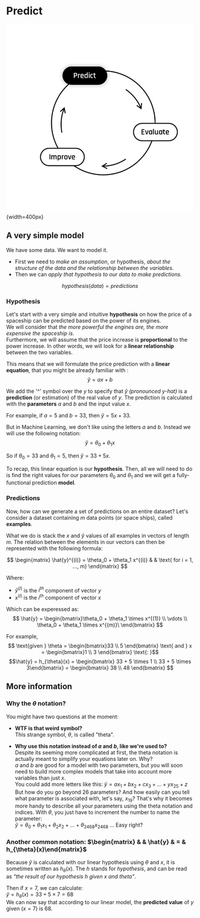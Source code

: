 # Predict 

![cycle_predict](../assets/Predict.png){width=400px}

## A very simple model

We have some data.   We want to model it.  
* First we need to *make an assumption*, or hypothesis, *about the structure of the data and the relationship between the variables*.  
* Then we can *apply that hypothesis to our data to make predictions*. 

$$
    hypothesis(data) = predictions
$$

### Hypothesis
Let's start with a very simple and intuitive **hypothesis** on how the price of a spaceship can be predicted based on the power of its engines.  
We will consider that *the more powerful the engines are, the more expensive the spaceship is*.  
Furthermore, we will assume that the price increase is **proportional** to the power increase. In other words, we will look for a **linear relationship** between the two variables.

This means that we will formulate the price prediction with a **linear equation**, that you might be already familiar with :  
$$
\hat{y} = ax + b
$$

We add the '^' symbol over the $y$ to specify that $\hat{y}$ *(pronounced y-hat)* is a **prediction** (or estimation) of the real value of $y$. The prediction is calculated with the **parameters** $a$ and $b$ and the input value $x$.  

For example, if $a = 5$ and $b = 33$, then $\hat{y} = 5x + 33$.  

But in Machine Learning, we don't like using the letters $a$ and $b$. Instead we will use the following notation: 
$$\hat{y} = \theta_0 + \theta_1 x$$  

So if $\theta_0 = 33$ and $\theta_1 = 5$, then $\hat{y} = 33+ 5x$.    

To recap, this linear equation is our **hypothesis**. Then, all we will need to do is find the right values for our parameters $\theta_0$ and $\theta_1$ and we will get a fully-functional prediction **model**. 

### Predictions
Now, how can we generate a set of predictions on an entire dataset? Let's consider a dataset containing $m$ data points (or space ships), called **examples**.  

What we do is stack the $x$ and $\hat{y}$ values of all examples in vectors of length $m$. The relation between the elements in our vectors can then be represented with the following formula:  

$$
\begin{matrix}
\hat{y}^{(i)} = \theta_0 + \theta_1 x^{(i)} & & \text{ for i = 1, ..., m}
\end{matrix}
$$  

Where:
- $\hat{y}^{(i)}$ is the $i^{th}$ component of vector $y$
- $x^{(i)}$ is the $i^{th}$ component of vector $x$   

Which can be experessed as:  
$$
\hat{y} = \begin{bmatrix}\theta_0 + \theta_1 \times x^{(1)} \\ \vdots \\  \theta_0 + \theta_1 \times x^{(m)}\ \end{bmatrix}
$$  

For example,
$$
\text{given } \theta = \begin{bmatrix}33 \\ 5 \end{bmatrix} \text{ and } x = \begin{bmatrix}1 \\ 3 \end{bmatrix} \text{: }$$
$$\hat{y} = h_{\theta}(x) = \begin{bmatrix} 33 +  5 \times 1 \\ 33 + 5 \times 3\end{bmatrix}  = \begin{bmatrix} 38 \\ 48 \end{bmatrix} 
$$    




## More information

### Why the $\theta$ notation?

You might have two questions at the moment:  
- **WTF is that weird  symbol?**  
This strange symbol, $\theta$, is called "theta".  

- **Why use this notation instead of $a$ and $b$, like we're used to?**   
Despite its seeming more complicated at first, the theta notation is actually meant to simplify your equations later on. Why?  
$a$ and $b$ are good for a model with two parameters, but you will soon need to build more complex models that take into account more variables than just $x$.  
You could add more letters like this:  $\hat{y} = ax_1 + bx_2 + cx_3 + ... + yx_{25} + z$  
But how do you go beyond 26 parameters? And how easily can you tell what parameter is associated with, let's say, $x_{19}$? That's why it becomes more handy to describe all your parameters using the theta notation and indices.
With $\theta$, you just have to increment the number to name the parameter:  
$\hat{y} = \theta_0 + \theta_1 x_1 + \theta_2 x_2 + ... + \theta_{2468} x_{2468}$ ... Easy right?  


### Another common notation: $\begin{matrix} & & \hat{y} & = & h_{\theta}(x)\end{matrix}$

Because $\hat{y}$ is calculated with our linear hypothesis using $\theta$ and $x$, it is sometimes written as $h_{\theta}(x)$.
The $h$ stands for *hypothesis*, and can be read as *"the result of our hypothesis h given x and theta"*.  

Then if $x = 7$, we can calculate:  
$\hat{y} = h_{\theta}(x) = 33 + 5 \times 7 = 68$  
We can now say that according to our linear model, the **predicted value** of $y$ given ($x = 7$) is 68. 